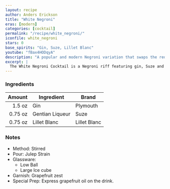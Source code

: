 ```yaml
---
layout: recipe
author: Anders Erickson
title: "White Negroni"
eras: [modern]
categories: [cocktail]
permalink: "/recipe/white_negroni/"
iconfile: white_negroni
stars: 0
base_spirits: "Gin, Suze, Lillet Blanc"
youtube: "fBax4HODqyA"
description: "A popular and modern Negroni variation that swaps the red Campari and sweet vermouth for their lighter, floral counterparts: Suze and Lillet Blanc."
excerpt: |
  The White Negroni Cocktail is a Negroni riff featuring gin, Suze and Lillet Blanc. It’s light, bittersweet and floral.
---
```


### Ingredients

|  Amount | Ingredient      | Brand        |
| ------: | --------------- | ------------ |
|  1.5 oz | Gin             | Plymouth     |
| 0.75 oz | Gentian Liqueur | Suze         |
| 0.75 oz | Lillet Blanc    | Lillet Blanc |

### Notes

- Method: Stirred
- Pour: Julep Strain
- Glassware:
  - Low Ball
  - Large Ice cube
- Garnish: Grapefruit zest
- Special Prep: Express grapefruit oil on the drink.

